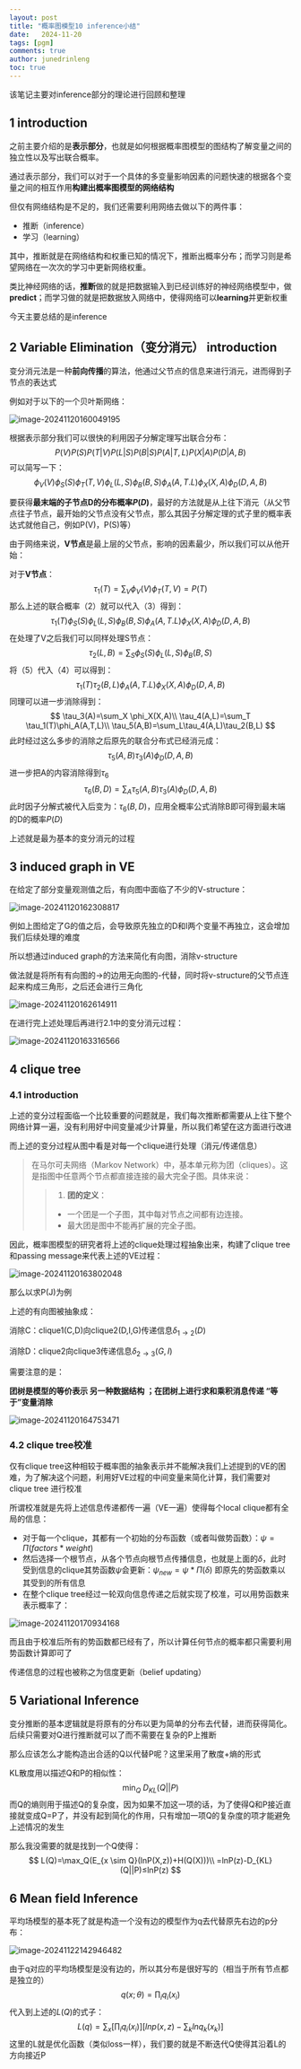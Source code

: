 ```yaml
---
layout: post
title: "概率图模型10 inference小结"
date:   2024-11-20
tags: [pgm]
comments: true
author: junedrinleng
toc: true
---
```


该笔记主要对inference部分的理论进行回顾和整理
<!-- more -->

## 1 introduction

之前主要介绍的是**表示部分**，也就是如何根据概率图模型的图结构了解变量之间的独立性以及写出联合概率。  

通过表示部分，我们可以对于一个具体的多变量影响因素的问题快速的根据各个变量之间的相互作用**构建出概率图模型的网络结构**  

但仅有网络结构是不足的，我们还需要利用网络去做以下的两件事：  

- 推断（inference）
- 学习（learning）

其中，推断就是在网络结构和权重已知的情况下，推断出概率分布；而学习则是希望网络在一次次的学习中更新网络权重。  

类比神经网络的话，**推断**做的就是把数据输入到已经训练好的神经网络模型中，做**predict**；而学习做的就是把数据放入网络中，使得网络可以**learning**并更新权重   

今天主要总结的是inference

## 2 Variable Elimination（变分消元） introduction

变分消元法是一种**前向传播**的算法，他通过父节点的信息来进行消元，进而得到子节点的表达式

 例如对于以下的一个贝叶斯网络：

![image-20241120160049195](https://raw.githubusercontent.com/JuneDrinleng/JuneDrinleng.github.io/main/img/2024-11-20-PGM_10-inference_conclusion/image-20241120160049195.png)

根据表示部分我们可以很快的利用因子分解定理写出联合分布：
$$
P(V)P(S)P(T|V)P(L|S)P(B|S)P(A|T, L)P(X|A)P(D|A,B)
$$
可以简写一下：
$$
\phi_V(V)\phi_S(S)\phi_T(T,V)\phi_L(L,S)\phi_B(B,S)\phi_A(A,T.L)\phi_X(X, A)\phi_D(D, A,B)
$$


要获得**最末端的子节点D的分布概率$P(D)$**，最好的方法就是从上往下消元（从父节点往子节点，最开始的父节点没有父节点，那么其因子分解定理的式子里的概率表达式就他自己，例如P(V)，P(S)等）

由于网络来说，**V节点**是最上层的父节点，影响的因素最少，所以我们可以从他开始：

对于**V节点**：
$$
\tau_1(T)=\sum_V \phi_V(V)\phi_T(T,V)=P(T)
$$
那么上述的联合概率（2）就可以代入（3）得到：
$$
\tau_1(T)\phi_S(S)\phi_L(L,S)\phi_B(B,S)\phi_A(A,T.L)\phi_X(X, A)\phi_D(D, A,B)
$$
在处理了V之后我们可以同样处理S节点：
$$
\tau_2(L,B)=\sum_S \phi_S(S) \phi_L(L,S)\phi_B(B,S)
$$
将（5）代入（4）可以得到：
$$
\tau_1(T)\tau_2(B,L)\phi_A(A,T.L)\phi_X(X, A)\phi_D(D, A,B)
$$
同理可以进一步消除得到：
$$
\tau_3(A)=\sum_X \phi_X(X,A)\\
\tau_4(A,L)=\sum_T \tau_1(T)\phi_A(A,T,L)\\
\tau_5(A,B)=\sum_L\tau_4(A,L)\tau_2(B,L)
$$
此时经过这么多步的消除之后原先的联合分布式已经消元成：
$$
\tau_5(A,B)\tau_3(A)\phi_D(D,A,B)
$$
进一步把A的内容消除得到$\tau_6$
$$
\tau_6(B,D)=\sum_A \tau_5(A,B)\tau_3(A)\phi_D(D,A,B)
$$
此时因子分解式被代入后变为：$\tau_6(B,D)$，应用全概率公式消除B即可得到最末端的D的概率$P(D)$

上述就是最为基本的变分消元的过程

## 3 induced graph in VE

在给定了部分变量观测值之后，有向图中面临了不少的V-structure：

![image-20241120162308817](https://raw.githubusercontent.com/JuneDrinleng/JuneDrinleng.github.io/main/img/2024-11-20-PGM_10-inference_conclusion/image-20241120162308817.png)

例如上图给定了G的值之后，会导致原先独立的D和I两个变量不再独立，这会增加我们后续处理的难度

所以想通过induced graph的方法来简化有向图，消除v-structure

做法就是将所有有向图的→的边用无向图的-代替，同时将v-structure的父节点连起来构成三角形，之后还会进行三角化

![image-20241120162614911](https://raw.githubusercontent.com/JuneDrinleng/JuneDrinleng.github.io/main/img/2024-11-20-PGM_10-inference_conclusion/image-20241120162614911.png)

在进行完上述处理后再进行2.1中的变分消元过程：

![image-20241120163316566](https://raw.githubusercontent.com/JuneDrinleng/JuneDrinleng.github.io/main/img/2024-11-20-PGM_10-inference_conclusion/image-20241120163316566.png)

## 4 clique tree

### 4.1 introduction

上述的变分过程面临一个比较重要的问题就是，我们每次推断都需要从上往下整个网络计算一遍，没有利用好中间变量减少计算量，所以我们希望在这方面进行改进  

而上述的变分过程从图中看是对每一个clique进行处理（消元/传递信息）

> 在马尔可夫网络（Markov Network）中，基本单元称为团（cliques）。这是指图中任意两个节点都直接连接的最大完全子图。具体来说：
> > 1. **团的定义**：
> >   - 一个团是一个子图，其中每对节点之间都有边连接。
> >   - 最大团是图中不能再扩展的完全子图。

因此，概率图模型的研究者将上述的clique处理过程抽象出来，构建了clique tree和passing message来代表上述的VE过程：

![image-20241120163802048](https://raw.githubusercontent.com/JuneDrinleng/JuneDrinleng.github.io/main/img/2024-11-20-PGM_10-inference_conclusion/image-20241120163802048.png)

那么以求P(J)为例

上述的有向图被抽象成：

消除C：clique1(C,D)向clique2(D,I,G)传递信息$\delta_{1→2}(D)$

消除D：clique2向clique3传递信息$\delta_{2→3}(G,I)$

需要注意的是：

**团树是模型的等价表示 另一种数据结构 ；在团树上进行求和乘积消息传递 “等于”变量消除**

![image-20241120164753471](https://raw.githubusercontent.com/JuneDrinleng/JuneDrinleng.github.io/main/img/2024-11-20-PGM_10-inference_conclusion/image-20241120164753471.png)

### 4.2 clique tree校准

仅有clique tree这种相较于概率图的抽象表示并不能解决我们上述提到的VE的困难，为了解决这个问题，利用好VE过程的中间变量来简化计算，我们需要对clique tree 进行校准

所谓校准就是先将上述信息传递都传一遍（VE一遍）使得每个local clique都有全局的信息：

- 对于每一个clique，其都有一个初始的分布函数（或者叫做势函数）：$\psi=\Pi (factors*weight)$
- 然后选择一个根节点，从各个节点向根节点传播信息，也就是上面的$\delta$，此时受到信息的clique其势函数$\psi$会更新：$\psi_{new}=\psi*\Pi(\delta)$ 即原先的势函数乘以其受到的所有信息
- 在整个clique tree经过一轮双向信息传递之后就实现了校准，可以用势函数来表示概率了：

![image-20241120170934168](https://raw.githubusercontent.com/JuneDrinleng/JuneDrinleng.github.io/main/img/2024-11-20-PGM_10-inference_conclusion/image-20241120170934168.png)

而且由于校准后所有的势函数都已经有了，所以计算任何节点的概率都只需要利用势函数计算即可了

传递信息的过程也被称之为信度更新（belief updating）

## 5 Variational Inference

变分推断的基本逻辑就是将原有的分布以更为简单的分布去代替，进而获得简化。后续只需要对Q进行推断就可以了而不需要在复杂的P上推断

那么应该怎么才能构造出合适的Q以代替P呢？这里采用了散度+熵的形式

KL散度用以描述Q和P的相似性：
$$
\min_Q\ D_{KL}(Q||P)
$$
而Q的熵则用于描述Q的复杂度，因为如果不加这一项的话，为了使得Q和P接近直接就变成Q=P了，并没有起到简化的作用，只有增加一项Q的复杂度的项才能避免上述情况的发生

那么我没需要的就是找到一个Q使得：
$$
L(Q)=\max_Q(E_{x \sim Q}(lnP(X,z))+H(Q(X)))\\
=lnP(z)-D_{KL}(Q||P)≤lnP(z)
$$

## 6 Mean field Inference

平均场模型的基本死了就是构造一个没有边的模型作为q去代替原先右边的p分布：

![image-20241122142946482](https://raw.githubusercontent.com/JuneDrinleng/JuneDrinleng.github.io/main/img/2024-11-20-PGM_10-inference_conclusion/image-20241122142946482.png)

由于q对应的平均场模型是没有边的，所以其分布是很好写的（相当于所有节点都是独立的）
$$
q(x;\theta)=\prod_i q_i(x_i)
$$
代入到上述的$L(Q)$的式子：
$$
L(q)=\sum_x[\prod_i q_i(x_i)][ln p(x,z)-\sum_k lnq_k(x_k)]
$$
这里的L就是优化函数（类似loss一样），我们要的就是不断迭代Q使得其沿着L的方向接近P
